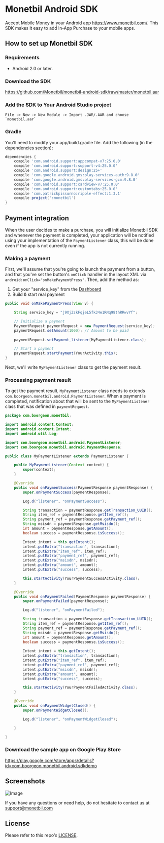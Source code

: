 # Monetbil Android SDK

Accept Mobile Money in your Android app https://www.monetbil.com/.
This SDK makes it easy to add In-App Purchase to your mobile apps.

## How to set up Monetbil SDK

### Requirements

*   Android 2.0 or later.

### Download the SDK

https://github.com/Monetbil/monetbil-android-sdk/raw/master/monetbil.aar

### Add the SDK to Your Android Studio project

```android
File -> New -> New Module -> Import .JAR/.AAR and choose `monetbil.aar`
```
### Gradle

You'll need to modify your app/build.gradle file. Add the following (in the dependencies section):

```gradle
dependencies {
    compile 'com.android.support:appcompat-v7:25.0.0'
    compile 'com.android.support:support-v4:25.0.0'
    compile 'com.android.support:design:25+'
    compile 'com.google.android.gms:play-services-auth:9.8.0'
    compile 'com.google.android.gms:play-services-gcm:9.8.0'
    compile 'com.android.support:cardview-v7:25.0.0'
    compile 'com.android.support:customtabs:25.0.0'
    compile 'com.patrickpissurno:ripple-effect:1.3.1'
    compile project(':monetbil')
}
```

## Payment integration

When the user decides to make a purchase, you will initialize Monetbil SDK and whenever the payment is completed, your application will be notified using your implementation of the `PaymentListener` class, this will be done even if the app is not currently running.

### Making a payment

First, we'll assume that you're going to launch the payment from a button,
and that you've set the button's `onClick` handler in the layout XML via `android:onClick="onMakePaymentPress"`.
Then, add the method as:

1. Get your "service_key" from the [Dashboard](https://www.monetbil.com/services)
2. Build & start real payment

```java
public void onMakePaymentPress(View v) {

    String service_key = "j9XjZzkFqjeL5fk34e1RNq98thRRwvYf";

	// Initialize a payment
    PaymentRequest paymentRequest = new PaymentRequest(service_key);
    paymentRequest.setAmount(1000); // Amount to be paid
	
    paymentRequest.setPayment_listener(MyPaymentListener.class);

	// Start a payment
    paymentRequest.startPayment(YourActivity.this);
}
```

Next, we'll write `MyPaymentListener` class to get the payment result.

### Processing payment result

To get the payment result, `MyPaymentListener` class needs to extends `com.boorgeon.monetbil.android.PaymentListener`. When a payment is completed, notification about that will be sent to the `MyPaymentListener` class that was defined in `paymentRequest`.

```java
package com.boorgeon.monetbil;

import android.content.Context;
import android.content.Intent;
import android.util.Log;

import com.boorgeon.monetbil.android.PaymentListener;
import com.boorgeon.monetbil.android.PaymentResponse;

public class MyPaymentListener extends PaymentListener {

    public MyPaymentListener(Context context) {
        super(context);
    }

    @Override
    public void onPaymentSuccess(PaymentResponse paymentResponse) {
        super.onPaymentSuccess(paymentResponse);

        Log.d("listener", "onPaymentSuccess");

        String transaction = paymentResponse.getTransaction_UUID();
        String item_ref = paymentResponse.getItem_ref();
        String payment_ref = paymentResponse.getPayment_ref();
        String msisdn = paymentResponse.getMsisdn();
        int amount = paymentResponse.getAmount();
        boolean success = paymentResponse.isSuccess();

        Intent intent = this.getIntent();
        intent.putExtra("transaction", transaction);
        intent.putExtra("item_ref", item_ref);
        intent.putExtra("payment_ref", payment_ref);
        intent.putExtra("msisdn", msisdn);
        intent.putExtra("amount", amount);
        intent.putExtra("success", success);

        this.startActivity(YourPaymentSuccessActivity.class);
    }

    @Override
    public void onPaymentFailed(PaymentResponse paymentResponse) {
        super.onPaymentFailed(paymentResponse);

        Log.d("listener", "onPaymentFailed");

        String transaction = paymentResponse.getTransaction_UUID();
        String item_ref = paymentResponse.getItem_ref();
        String payment_ref = paymentResponse.getPayment_ref();
        String msisdn = paymentResponse.getMsisdn();
        int amount = paymentResponse.getAmount();
        boolean success = paymentResponse.isSuccess();
		
        Intent intent = this.getIntent();
        intent.putExtra("transaction", transaction);
        intent.putExtra("item_ref", item_ref);
        intent.putExtra("payment_ref", payment_ref);
        intent.putExtra("msisdn", msisdn);
        intent.putExtra("amount", amount);
        intent.putExtra("success", success);

        this.startActivity(YourPaymentFailedActivity.class);
    }

    @Override
    public void onPaymentWidgetClosed() {
        super.onPaymentWidgetClosed();

        Log.d("listener", "onPaymentWidgetClosed");

    }

}
```

### Download the sample app on Google Play Store

https://play.google.com/store/apps/details?id=com.boorgeon.monetbil.android.sdkdemo

## Screenshots

![Image](https://www.monetbil.com/assets/img/monetbil-android-sdk-example.gif)

If you have any questions or need help, do not hesitate to contact us at [support@monetbil.com](https://www.monetbil.com/contact/support/?referral=github)

## License

Please refer to this repo's [LICENSE](LICENSE).

